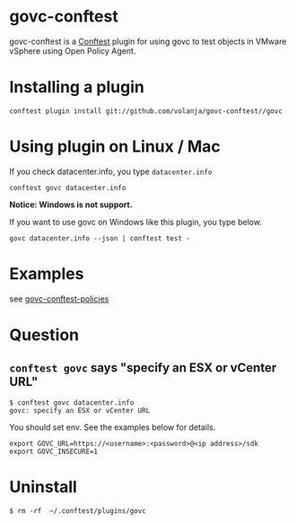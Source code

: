 # govc-conftest

govc-conftest is a [Conftest](https://github.com/open-policy-agent/conftest) plugin for using govc to test objects in VMware vSphere using Open Policy Agent.

# Installing a plugin

```
conftest plugin install git://github.com/volanja/govc-conftest//govc
```

# Using plugin on Linux / Mac

If you check datacenter.info, you type `datacenter.info`

```
conftest govc datacenter.info
```

__Notice: Windows is not support.__

If you want to use govc on Windows like this plugin, you type below.

```
govc datacenter.info --json | conftest test -
```

# Examples

see [govc-conftest-policies](https://github.com/volanja/govc-conftest-policies)

# Question

## `conftest govc` says "specify an ESX or vCenter URL"

```
$ conftest govc datacenter.info
govc: specify an ESX or vCenter URL
```

You should set env. See the examples below for details.

```
export GOVC_URL=https://<username>:<password>@<ip address>/sdk
export GOVC_INSECURE=1
```

# Uninstall

```
$ rm -rf  ~/.conftest/plugins/govc
```

